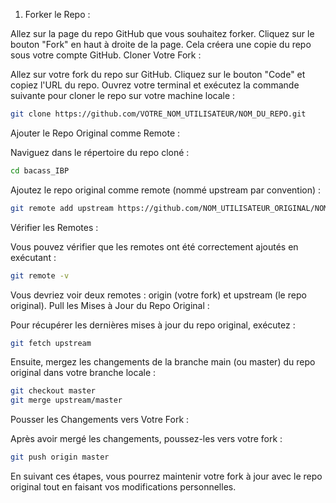 1. Forker le Repo :

Allez sur la page du repo GitHub que vous souhaitez forker.
Cliquez sur le bouton "Fork" en haut à droite de la page. Cela créera une copie du repo sous votre compte GitHub.
Cloner Votre Fork :

Allez sur votre fork du repo sur GitHub.
Cliquez sur le bouton "Code" et copiez l'URL du repo.
Ouvrez votre terminal et exécutez la commande suivante pour cloner le repo sur votre machine locale :
```bash
git clone https://github.com/VOTRE_NOM_UTILISATEUR/NOM_DU_REPO.git
```
Ajouter le Repo Original comme Remote :

Naviguez dans le répertoire du repo cloné :

```bash
cd bacass_IBP
```
Ajoutez le repo original comme remote (nommé upstream par convention) :

```bash
git remote add upstream https://github.com/NOM_UTILISATEUR_ORIGINAL/NOM_DU_REPO.git
```

Vérifier les Remotes :

Vous pouvez vérifier que les remotes ont été correctement ajoutés en exécutant :
```bash
git remote -v
```

Vous devriez voir deux remotes : origin (votre fork) et upstream (le repo original).
Pull les Mises à Jour du Repo Original :

Pour récupérer les dernières mises à jour du repo original, exécutez :

```bash
git fetch upstream
```

Ensuite, mergez les changements de la branche main (ou master) du repo original dans votre branche locale :

```bash
git checkout master
git merge upstream/master
```

Pousser les Changements vers Votre Fork :

Après avoir mergé les changements, poussez-les vers votre fork :

```bash
git push origin master
```

En suivant ces étapes, vous pourrez maintenir votre fork à jour avec le repo original tout en faisant vos modifications personnelles.